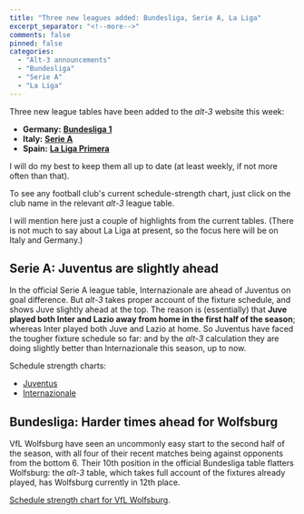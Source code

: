 ```yaml
---
title: "Three new leagues added: Bundesliga, Serie A, La Liga"
excerpt_separator: "<!--more-->"
comments: false
pinned: false
categories: 
  - "Alt-3 announcements"
  - "Bundesliga"
  - "Serie A"
  - "La Liga"
---
```


Three new league tables have been added to the *alt-3* website this week:

- **Germany:** [**Bundesliga 1**](/leagues/germany-bundesliga-1)
- **Italy:** [**Serie A**](/leagues/italy-serie-a)
- **Spain:** [**La Liga Primera**](/leagues/spain-la-liga-primera)

I will do my best to keep them all up to date (at least weekly, 
if not more often than that).

To see any football club's current
schedule-strength chart, just click on the club name in
the relevant *alt-3* league table.

I will mention here just a couple of highlights from the current tables. 
(There is not much to say about La Liga at present, 
so the focus here will be
on Italy and Germany.)

## Serie A: Juventus are slightly ahead

In the official Serie A 
league table, Internazionale are ahead of Juventus on 
goal difference. But *alt-3* takes proper account of the fixture schedule,
and shows Juve slightly ahead at the top. The reason is (essentially) that 
**Juve played both Inter and Lazio away from home 
in the first half of the season**; whereas Inter played both Juve and 
Lazio at home. So Juventus have faced the tougher fixture schedule so far: 
and by the *alt-3* calculation they are doing slightly better than 
Internazionale this season, up to now.

Schedule strength charts:
- [Juventus](/leagues/italy-serie-a/schedule-strength-Juv)
- [Internazionale](/leagues/italy-serie-a/schedule-strength-Int)

## Bundesliga: Harder times ahead for Wolfsburg

VfL 
Wolfsburg have seen an uncommonly easy start to the second half of the 
season, with all four of their recent 
matches being against opponents from the bottom 6. Their 10th position in 
the official Bundesliga table flatters Wolfsburg: the *alt-3* table,
which takes full account of the fixtures already played, has Wolfsburg 
currently in 12th place.

[Schedule strength chart for VfL Wolfsburg](/leagues/germany-bundesliga-1/schedule-strength-Wol).

















